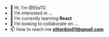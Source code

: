 
- 👋 Hi, I’m @EliaTG
- 👀 I’m interested in ...
- 🌱 I’m currently learning <b>React</b>
- 💞️ I’m looking to collaborate on ...
- 📫 How to reach me <b>elitoribio01@gmail.com</b>

<!---
EliaTG/EliaTG is a ✨ special ✨ repository because its `README.md` (this file) appears on your GitHub profile.
You can click the Preview link to take a look at your changes.
--->
